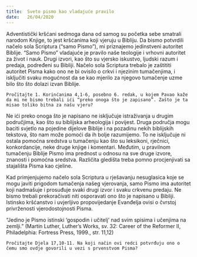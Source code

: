 ```yaml
---
title:  Sveto pismo kao vladajuće pravilo
date:   26/04/2020
---
```


Adventistički kršćani sedmoga dana od samog su početka sebe smatrali narodom Knjige, to jest kršćanima koji vjeruju u Bibliju. Da bismo potvrdili načelo sola Scriptura (“samo Pismo”), mi priznajemo jedinstveni autoritet Biblije. “Samo Pismo” vladajuće je pravilo naše teologije i vrhovni autoritet za život i nauk. Drugi izvori, kao što su vjersko iskustvo, ljudski razum i predaja, podređeni su Bibliji. Načelo sola Scriptura trebalo je zaštititi autoritet Pisma kako ono ne bi ovisilo o crkvi i njezinim tumačenjima, i isključiti svaku mogućnost da se kao mjerilo za njegovo tumačenje uzme bilo što što dolazi izvan Biblije.

`Pročitajte 1. Korinćanima 4,1-6, posebno 6. redak, u kojem Pavao kaže da mi ne bismo trebali ići “preko onoga što je zapisano”. Zašto je ta misao toliko bitna za našu vjeru?`

Ne ići preko onoga što je napisano ne isključuje istraživanja u drugim područjima, kao što su biblijska arheologija i povijest. Druga područja mogu baciti svjetlo na pojedine dijelove Biblije i na pozadinu nekih biblijskih tekstova, što nam može pomoći da ih bolje razumijemo. To ne isključuje ni ostala pomoćna sredstva u tumačenju kao što su leksikoni, rječnici, konkordancije, neke druge knjige i komentari. Međutim, u pravilnom tumačenju Biblije Pismo ima prednost u odnosu na sve druge izvore, znanosti i pomoćna sredstva. Različita gledišta treba pomno procjenjivati sa stajališta Pisma kao cjeline.

Kad primjenjujemo načelo sola Scriptura u rješavanju nesuglasica koje se mogu javiti prigodom tumačenja našeg vjerovanja, samo Pismo ima autoritet koji nadmašuje i prosuđuje svaki drugi izvor i svaku crkvenu predaju. Ne bismo trebali prekoračivati niti osporavati ono što je napisano u Bibliji. Istinsko kršćanstvo i uvjerljivo propovijedanje Evanđelja ovisi o čvrstoj privrženosti vjerodostojnosti Pisma.

“Jedino je Pismo istinski ‘gospodin i učitelj’ nad svim spisima i učenjima na zemlji.” (Martin Luther, Luther’s Works, sv. 32: Career of the Reformer II, Philadelphia: Fortress Press, 1999., str. 11,12)

`Pročitajte Djela 17,10-11. Na koji način ovi redci potvrđuju ono o čemu smo ovdje govorili u vezi s prvenstvom Pisma?`
